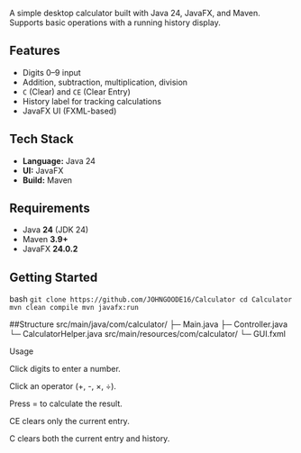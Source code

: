 A simple desktop calculator built with Java 24, JavaFX, and Maven. Supports basic operations with a running history display.

## Features
- Digits 0–9 input
- Addition, subtraction, multiplication, division
- `C` (Clear) and `CE` (Clear Entry)
- History label for tracking calculations
- JavaFX UI (FXML-based)

## Tech Stack
- **Language:** Java 24  
- **UI:** JavaFX  
- **Build:** Maven

## Requirements
- Java **24** (JDK 24)
- Maven **3.9+**
- JavaFX **24.0.2**

## Getting Started
bash
  `git clone https://github.com/JOHNGOODE16/Calculator
  cd Calculator
  mvn clean compile
  mvn javafx:run`

##Structure
src/main/java/com/calculator/
  ├─ Main.java
  ├─ Controller.java
  └─ CalculatorHelper.java
src/main/resources/com/calculator/
  └─ GUI.fxml

Usage

Click digits to enter a number.

Click an operator (+, -, ×, ÷).

Press = to calculate the result.

CE clears only the current entry.

C clears both the current entry and history.
